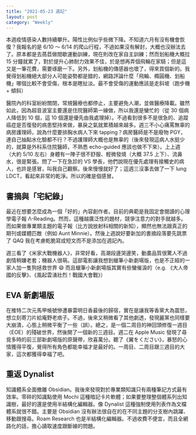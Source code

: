 ```yaml
---
title: "2021-05-23 週記"
layout: post
category: "Weekly"
---
```


本週疫情感染人數持續攀升。陽性比例似乎些微下降。不知道六月有沒有機會恢復？我報名的是 6/10 ～ 6/14 的爬山行程，不過如果沒有解封，大概也沒辦法去了。原本都是去萵苣做間歇運動訓練，現在則改在家自主訓練；然而划船機大概拉 15 分鐘就累了，對於提升心肺耐力效果不佳，於是想再弄個飛輪在家騎；但是這又是一筆花費，需要琢磨一下。另外，划船機的傳感器也壞了，得來買個新的。我覺得划船機絕大部分人可能姿勢都是錯的，網路評論什麼「飛輪、橢圓機、划船機」哪個比較不會受傷，根本是瞎扯淡。最不會受傷的運動應該是走斜坡（跑步機 + 傾斜）

醫院內的科室紛紛關閉，常規醫療也都停止，主要避免人潮，並做醫療降載。雖然如此，因為超音波室主要還是住院醫師第一線做，所以我還是蠻忙的（從 30 個病人降低到 10 個，這 10 個還是優先由我處理掉）。不過看到很多不是很急的、追蹤癌症是否復發的病患堅持來做，暴戾之氣就累積越來越多。週三不小心痛罵無辜的病房護理師，說為什麼要排胸水病人下來 tapping？病房醫師是不是廢物 PGY，連自己抽點水化驗都不行？不過護理師大概也是無辜的（後來發現這病人水挺少的，就算是外科系住院醫師，不熟悉 echo-guided 應該也做不下來）。上上週（大約 5/10 左右）身體有一陣子很不舒服、輕微發燒（大概 37.5 上下）、流鼻水，很是緊張。問了一下在急診的 VS 學長，他們說現在優先處理有接觸史的病人，也許是感冒，叫我自己觀察。後來慢慢就好了；這週三沒事去做了一下 lung LDCT，看起來非常的乾淨。所以的確是個感冒。

## 書摘與「宅紀錄」

最近在想要怎麼成為一個「好的」內容創作者。目前的典範是我固定會閱讀的心理學電子報 Λ-Reading。然而，這種越廣泛性的題材，競爭注意力的對手就越多。而如果做專業類主題的電子報（比方說放射科相關的新知），顯然也無法跟真正的期刊或媒體匹敵（例如 Aunt Minnie）。然後上週說好要新加的書摘段落要先跳票了 QAQ 我在考慮乾脆寫成短文而不是添加在週記內。

週三看了《米家大戰機器人》，非常好看，高潮段邊哭邊笑，動畫品質很驚人不過劇情稍嫌老套；機器人很萌。這部電影讓我想到蠟筆小新劇場版，也是不正經的一家人加一隻狗拯救世界 😄 而且蠟筆小新劇場版其實有些蠻催淚的（e.g. 《大人帝國的反擊》、《風起雲湧壯烈！戰國大會戰》）

## EVA 新劇場版

在推特二次元馬甲帳號慘遭暴雷明日香最後的歸宿，實在是讓我等香黨大為震怒，想立刻寄刀片給庵野老痞子。不過，後來又稍微看了其他劇透，發現麗黨也同樣要大崩潰，心態上稍微平衡了一些（誤）。總之，是一個二周目的神回頭修復一週目（EOE）的殘破世界，然後開了一個新的三週目。週二在 Apple Music 發現了尋覓多時的前三部新劇場版的原聲帶，欣喜萬分。聽了《翼をください》，暴怒的心情獲得平復，覺得所有角色都能幸福才是最好的。一周目、二周目跟三週目的大家，這次都獲得幸福了吧。

## 重返 Dynalist

知識體系全面撤離 Obsidian。我後來發現對於專業類知識只有兩種筆記方式最有效率。零碎的知識點使用 Mochi 這種暗記卡片軟體；如果要整理整個體系列出知識樹，最好的還是使用半結構化編輯器。像 Dynalist 這種強制使用列表作為文檔體系就很不錯。主要是 Obsidian 沒有辦法很自在的在不同主題的分支樹內跳躍、移動跟搜尋。Roam Research 也是半結構化編輯器。不過收費不便宜，而且全網路化的話，擔心讀取速度跟斷線的問題。
